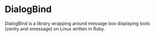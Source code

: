 # DialogBind

DialogBind is a library wrapping around message box displaying tools (zenity and xmessage) on Linux written in Ruby.